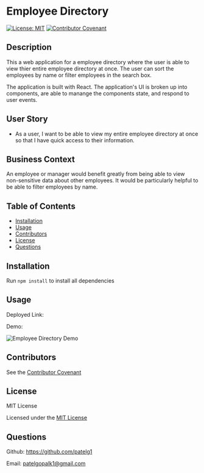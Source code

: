 # Employee Directory

[![License: MIT](https://img.shields.io/badge/License-MIT-yellow.svg)](https://opensource.org/licenses/MIT)   [![Contributor Covenant](https://img.shields.io/badge/Contributor%20Covenant-2.0-4baaaa.svg)](code_of_conduct.md)

## Description

This a web application for a employee directory where the user is able to view thier entire employee directory at once. The user can sort the employees by name or filter employees in the search box.

The application is built with React. The application's UI is broken up into components, are able to manange the components state, and respond to user events.

## User Story

* As a user, I want to be able to view my entire employee directory at once so that I have quick access to their information.

## Business Context

An employee or manager would benefit greatly from being able to view non-sensitive data about other employees. It would be particularly helpful to be able to filter employees by name.


## Table of Contents
* [Installation](#installation)
* [Usage](#usage)
* [Contributors](#contributors)
* [License](#license)
* [Questions](#questions)
  
## Installation
Run `npm install` to install all dependencies

## Usage

Deployed Link: 

Demo:

![Employee Directory Demo](./public/assets/Employee_Directory.gif)

## Contributors
See the [Contributor Covenant](https://www.contributor-covenant.org/version/2/0/code_of_conduct/)

## License
MIT License 

Licensed under the [MIT License](https://choosealicense.com/licenses/mit/)

## Questions
Github: https://github.com/patelg1 

Email: patelgopalk1@gmail.com